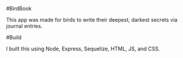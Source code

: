 #BirdBook

This app was made for birds to write their deepest, darkest secrets via journal entries.

#Build

I built this using Node, Express, Sequelize, HTML, JS, and CSS.